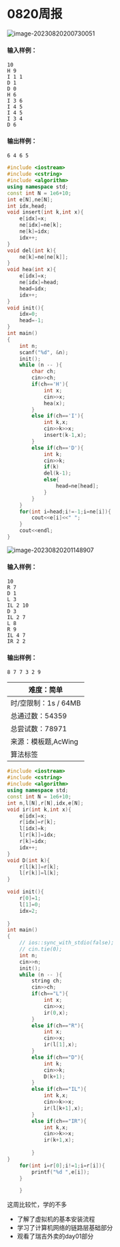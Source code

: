 # 0820周报

![image-20230820200730051](assets/image-20230820200730051.png)

#### 输入样例：

```
10
H 9
I 1 1
D 1
D 0
H 6
I 3 6
I 4 5
I 4 5
I 3 4
D 6
```

#### 输出样例：

```
6 4 6 5
```

```cpp
#include <iostream>
#include <cstring>
#include <algorithm>
using namespace std;
const int N = 1e6+10;
int e[N],ne[N];
int idx,head;
void insert(int k,int x){
    e[idx]=x;
    ne[idx]=ne[k];
    ne[k]=idx;
    idx++;
}
void del(int k){
    ne[k]=ne[ne[k]];
}
void hea(int x){
    e[idx]=x;
    ne[idx]=head;
    head=idx;
    idx++;
}
void init(){
    idx=0;
    head=-1;
}
int main()
{
    int n;
    scanf("%d", &n);
    init();
    while (n -- ){
        char ch;
        cin>>ch;
        if(ch=='H'){
            int x;
            cin>>x;
            hea(x);
        }
        else if(ch=='I'){
            int k,x;
            cin>>k>>x;
            insert(k-1,x);
        }
        else if(ch=='D'){
            int k;
            cin>>k;
            if(k)
            del(k-1);
            else{
                head=ne[head];
            }
        }
    }
    for(int i=head;i!=-1;i=ne[i]){
        cout<<e[i]<<" ";
    }
    cout<<endl;
}
```

![image-20230820201148907](assets/image-20230820201148907.png)

#### 输入样例：

```
10
R 7
D 1
L 3
IL 2 10
D 3
IL 2 7
L 8
R 9
IL 4 7
IR 2 2
```

#### 输出样例：

```
8 7 7 3 2 9
```

| 难度：**简单**       |
| -------------------- |
| 时/空限制：1s / 64MB |
| 总通过数：54359      |
| 总尝试数：78971      |
| 来源：模板题,AcWing  |
| 算法标签             |

```cpp
#include <iostream>
#include <cstring>
#include <algorithm>
using namespace std;
const int N = 1e6+10;
int n,l[N],r[N],idx,e[N];
void ir(int k,int x){
    e[idx]=x;
    r[idx]=r[k];
    l[idx]=k;
    l[r[k]]=idx;
    r[k]=idx;
    idx++;
}
void D(int k){
    r[l[k]]=r[k];
    l[r[k]]=l[k];
}

void init(){
    r[0]=1;
    l[1]=0;
    idx=2;
    
}
int main()
{
    // ios::sync_with_stdio(false);
    // cin.tie(0);
    int n;
    cin>>n;
    init();
    while (n -- ){
        string ch;
        cin>>ch;
        if(ch=="L"){
            int x;
            cin>>x;
            ir(0,x);
        }
        else if(ch=="R"){
            int x;
            cin>>x;
            ir(l[1],x);
        }
        else if(ch=="D"){
            int k;
            cin>>k;
            D(k+1);
        }
        else if(ch=="IL"){
            int k,x;
            cin>>k>>x;
            ir(l[k+1],x);
        }
        else if(ch=="IR"){
            int k,x;
            cin>>k>>x;
            ir(k+1,x);
            
        }
}
    for(int i=r[0];i!=1;i=r[i]){
        printf("%d ",e[i]);
    }

    }
```

这周比较忙，学的不多

- 了解了虚拟机的基本安装流程
- 学习了计算机网络的链路层基础部分
- 观看了瑞吉外卖的day01部分

